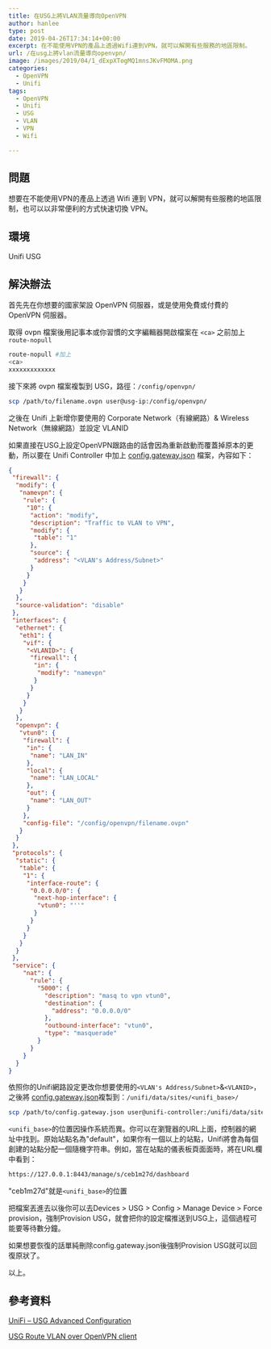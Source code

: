 ```yaml
---
title: 在USG上將VLAN流量導向OpenVPN
author: hanlee
type: post
date: 2019-04-26T17:34:14+00:00
excerpt: 在不能使用VPN的產品上透過Wifi連到VPN，就可以解開有些服務的地區限制。
url: /在usg上將vlan流量導向openvpn/
image: /images/2019/04/1_dExpXTogMQ1mnsJKvFMOMA.png
categories:
  - OpenVPN
  - Unifi
tags:
  - OpenVPN
  - Unifi
  - USG
  - VLAN
  - VPN
  - Wifi

---
```

## 問題

想要在不能使用VPN的產品上透過 Wifi 連到 VPN，就可以解開有些服務的地區限制，也可以以非常便利的方式快速切換 VPN。

## 環境

Unifi USG

## 解決辦法

首先先在你想要的國家架設 OpenVPN 伺服器，或是使用免費或付費的 OpenVPN 伺服器。

取得 ovpn 檔案後用記事本或你習慣的文字編輯器開啟檔案在 `<ca>` 之前加上 `route-nopull`

```bash
route-nopull #加上
<ca>
xxxxxxxxxxxxx
```

接下來將 ovpn 檔案複製到 USG，路徑：`/config/openvpn/`

```bash
scp /path/to/filename.ovpn user@usg-ip:/config/openvpn/
```

之後在 Unifi 上新增你要使用的 Corporate Network（有線網路）& Wireless Network（無線網路）並設定 VLANID

如果直接在USG上設定OpenVPN跟路由的話會因為重新啟動而覆蓋掉原本的更動，所以要在 Unifi Controller 中加上 [config.gateway.json](https://help.ubnt.com/hc/en-us/articles/215458888-UniFi-USG-Advanced-Configuration) 檔案，內容如下：

```json
{
 "firewall": {
  "modify": {
   "namevpn": {
    "rule": {
     "10": {
      "action": "modify",
      "description": "Traffic to VLAN to VPN",
      "modify": {
       "table": "1"
      },
      "source": {
       "address": "<VLAN's Address/Subnet>" 
      }
     }
    }
   }
  },
  "source-validation": "disable"
 },
 "interfaces": {
  "ethernet": {
   "eth1": {
    "vif": {
     "<VLANID>": {
      "firewall": {
       "in": {
        "modify": "namevpn"
       }
      }
     }
    }
   }
  },
  "openvpn": {
   "vtun0": {
    "firewall": {
     "in": {
      "name": "LAN_IN"
     },
     "local": {
      "name": "LAN_LOCAL"
     },
     "out": {
      "name": "LAN_OUT"
     }
    },
    "config-file": "/config/openvpn/filename.ovpn"
   }
  }
 },
 "protocols": {
  "static": {
   "table": {
    "1": {
     "interface-route": {
      "0.0.0.0/0": {
       "next-hop-interface": {
        "vtun0": "''"
       }
      }
     }
    }
   }
  }
 },
 "service": {
    "nat": {
      "rule": {
        "5000": {
          "description": "masq to vpn vtun0",
          "destination": {
            "address": "0.0.0.0/0"
          },
          "outbound-interface": "vtun0",
          "type": "masquerade"
        }
      }
    }
  }
}
```

依照你的Unifi網路設定更改你想要使用的`<VLAN's Address/Subnet>`&`<VLANID>`，之後將 [config.gateway.json](https://help.ubnt.com/hc/en-us/articles/215458888-UniFi-USG-Advanced-Configuration)複製到：`/unifi/data/sites/<unifi_base>/`

```bash
scp /path/to/config.gateway.json user@unifi-controller:/unifi/data/sites/<unifi_base>/
```

`<unifi_base>`的位置因操作系統而異。你可以在瀏覽器的URL上面，控制器的網址中找到。原始站點名為"default"，如果你有一個以上的站點，Unifi將會為每個創建的站點分配一個隨機字符串。例如，當在站點的儀表板頁面面時，將在URL欄中看到：

```bash
https://127.0.0.1:8443/manage/s/ceb1m27d/dashboard
```

"ceb1m27d"就是`<unifi_base>`的位置

把檔案丟進去以後你可以去Devices > USG > Config > Manage Device > Force provision，強制Provision USG，就會把你的設定檔推送到USG上，這個過程可能要等待數分鐘。

如果想要恢復的話單純刪除config.gateway.json後強制Provision USG就可以回復原狀了。

以上。

## 參考資料

[UniFi &#8211; USG Advanced Configuration][1]

[USG Route VLAN over OpenVPN client][2]

 [1]: https://help.ubnt.com/hc/en-us/articles/215458888-UniFi-USG-Advanced-Configuration
 [2]: https://community.ui.com/t5/UniFi-Routing-Switching/USG-Route-VLAN-over-OpenVPN-client/td-p/2146180
